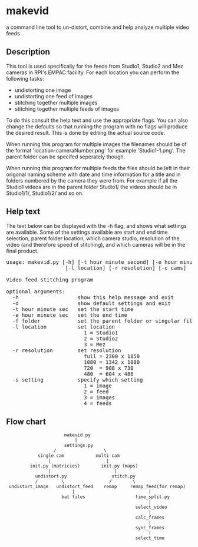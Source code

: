 makevid
=======

a command line tool to un-distort, combine and help analyze multiple video feeds

Description
-----------

This tool is used specifically for the feeds from Studio1, Studio2 and Mez cameras in RPI's EMPAC facility.
For each location you can perform the following tasks:
* undistorting one image
* undistorting one feed of images
* stitching together multiple images
* stitching together multiple feeds of images

To do this consult the help text and use the appropriate flags. You can also change the defaults so that
running the program with no flags will produce the desired result. This is done by editing the actual source code.

When running this program for multiple images the filenames should be of the format 'location-cameraNumber.png'
for example 'Studio1-1.png'. The parent folder can be specifed seperately though.

When running this program for multiple feeds the files should be left in their origonal naming scheme with date and time information for a title and in folders numbered by the camera they were from. For example if all the Studio1 videos are in the parent folder Studio1/ the videos should be in Studio1/1/, Studio1/2/ and so on.


Help text
---------
The text below can be displayed with the -h flag, and shows what settings are available.
Some of the settings available are start and end time selection, parent folder location, which camera studio, resolution of the video (and therefore speed of stitching), and which cameras will be in the final product.
<pre>
usage: makevid.py [-h] [-t hour minute second] [-e hour minute second] [-f folder]
                   [-l location] [-r resolution] [-c cams]

Video feed stitching program

optional arguments:
  -h                   show this help message and exit
  -d                   show default settings and exit
  -t hour minute sec   set the start time
  -e hour minute sec   set the end time
  -f folder            set the parent folder or singular filename
  -l location          set location
                         1 = Studio1
                         2 = Studio2
                         3 = Mez
  -r resolution        set resolution
                         full = 2300 x 1850
                         1080 = 1342 x 1080
                         720  = 908 x 730
                         480  = 604 x 486
  -s setting           specify which setting
                         1 = image
                         2 = feed
                         3 = images
                         4 = feeds
</pre>
Flow chart
----------

                          makevid.py
                              |
                          settings.py
                      /                  \
                single cam            multi cam
                    |                     |
             init.py (matricies)        init.py (maps) 
                    |                        |
               undistort.py                 stitch.py
               /         \                 /        \
     undistort_image   undistort_feed    remap     remap_feed(for remap)
                             |                            |
                         bat files                   time_split.py
                                                          |
                                                     select_video
                                                          |
                                                     calc_frames
                                                          |                                                     
                                                     sync_frames
                                                          |                                                     
                                                     select_time
